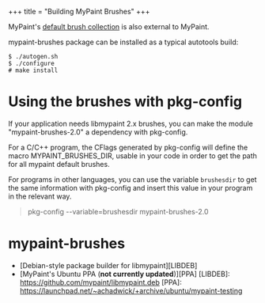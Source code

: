 +++
title = "Building MyPaint Brushes"
+++

MyPaint's [default brush collection][mypaint-brushes] is also external to MyPaint.

[mypaint-brushes]: https://github.com/mypaint/mypaint-brushes

mypaint-brushes package can be installed as a typical autotools build:

```console
$ ./autogen.sh
$ ./configure
# make install
```

# Using the brushes with pkg-config
If your application needs libmypaint 2.x brushes, you can make the
module "mypaint-brushes-2.0" a dependency with pkg-config.

For a C/C++ program, the CFlags generated by pkg-config will define the
macro MYPAINT_BRUSHES_DIR, usable in your code in order to get the path
for all mypaint default brushes.

For programs in other languages, you can use the variable `brushesdir`
to get the same information with pkg-config and insert this value in
your program in the relevant way.

> pkg-config --variable=brushesdir mypaint-brushes-2.0

# mypaint-brushes
* [Debian-style package builder for libmypaint][LIBDEB]
* [MyPaint's Ubuntu PPA (__not currently updated__)][PPA]
[LIBDEB]: https://github.com/mypaint/libmypaint.deb
[PPA]: https://launchpad.net/~achadwick/+archive/ubuntu/mypaint-testing
